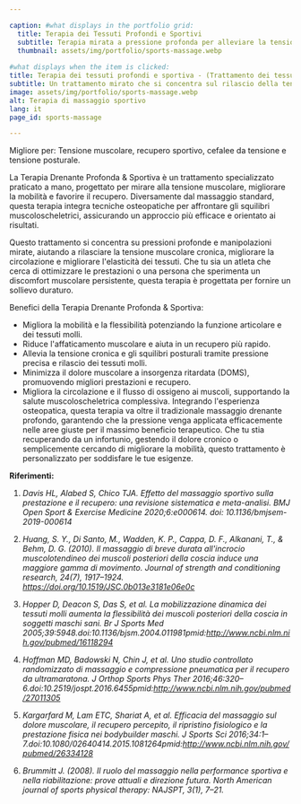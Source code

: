 ```yaml
---

caption: #what displays in the portfolio grid:
  title: Terapia dei Tessuti Profondi e Sportivi
  subtitle: Terapia mirata a pressione profonda per alleviare la tensione muscolare, migliorare il recupero e migliorare la mobilità.
  thumbnail: assets/img/portfolio/sports-massage.webp
  
#what displays when the item is clicked:
title: Terapia dei tessuti profondi e sportiva - (Trattamento dei tessuti molli basato sull'osteopatia)
subtitle: Un trattamento mirato che si concentra sul rilascio della tensione muscolare, sul miglioramento della circolazione e sulla riduzione del dolore. A differenza del massaggio tradizionale, questo approccio integra tecniche osteopatiche per affrontare le cause principali del disagio, rendendolo ideale per atleti, persone attive e coloro che sperimentano tensione cronica.
image: assets/img/portfolio/sports-massage.webp
alt: Terapia di massaggio sportivo
lang: it
page_id: sports-massage

---
```

Migliore per: Tensione muscolare, recupero sportivo, cefalee da tensione e tensione posturale.

La Terapia Drenante Profonda & Sportiva è un trattamento specializzato praticato a mano, progettato per mirare alla tensione muscolare, migliorare la mobilità e favorire il recupero. Diversamente dal massaggio standard, questa terapia integra tecniche osteopatiche per affrontare gli squilibri muscoloscheletrici, assicurando un approccio più efficace e orientato ai risultati.

Questo trattamento si concentra su pressioni profonde e manipolazioni mirate, aiutando a rilasciare la tensione muscolare cronica, migliorare la circolazione e migliorare l'elasticità dei tessuti. Che tu sia un atleta che cerca di ottimizzare le prestazioni o una persona che sperimenta un discomfort muscolare persistente, questa terapia è progettata per fornire un sollievo duraturo.

Benefici della Terapia Drenante Profonda & Sportiva:
- Migliora la mobilità e la flessibilità potenziando la funzione articolare e dei tessuti molli.
- Riduce l'affaticamento muscolare e aiuta in un recupero più rapido.
- Allevia la tensione cronica e gli squilibri posturali tramite pressione precisa e rilascio dei tessuti molli.
- Minimizza il dolore muscolare a insorgenza ritardata (DOMS), promuovendo migliori prestazioni e recupero.
- Migliora la circolazione e il flusso di ossigeno ai muscoli, supportando la salute muscoloscheletrica complessiva.
Integrando l'esperienza osteopatica, questa terapia va oltre il tradizionale massaggio drenante profondo, garantendo che la pressione venga applicata efficacemente nelle aree giuste per il massimo beneficio terapeutico. Che tu stia recuperando da un infortunio, gestendo il dolore cronico o semplicemente cercando di migliorare la mobilità, questo trattamento è personalizzato per soddisfare le tue esigenze.

**Riferimenti:**
1. *Davis HL, Alabed S, Chico TJA. Effetto del massaggio sportivo sulla prestazione e il recupero: una revisione sistematica e meta-analisi. BMJ Open Sport & Exercise Medicine 2020;6:e000614. doi: 10.1136/bmjsem-2019-000614*

2. *Huang, S. Y., Di Santo, M., Wadden, K. P., Cappa, D. F., Alkanani, T., & Behm, D. G. (2010). Il massaggio di breve durata all'incrocio muscolotendineo dei muscoli posteriori della coscia induce una maggiore gamma di movimento. Journal of strength and conditioning research, 24(7), 1917–1924. https://doi.org/10.1519/JSC.0b013e3181e06e0c*

3. *Hopper D, Deacon S, Das S, et al. La mobilizzazione dinamica dei tessuti molli aumenta la flessibilità dei muscoli posteriori della coscia in soggetti maschi sani. Br J Sports Med 2005;39:5948.doi:10.1136/bjsm.2004.011981pmid:http://www.ncbi.nlm.nih.gov/pubmed/16118294*

4. *Hoffman MD, Badowski N, Chin J, et al. Uno studio controllato randomizzato di massaggio e compressione pneumatica per il recupero da ultramaratona. J Orthop Sports Phys Ther 2016;46:320–6.doi:10.2519/jospt.2016.6455pmid:http://www.ncbi.nlm.nih.gov/pubmed/27011305*

5. *Kargarfard M, Lam ETC, Shariat A, et al. Efficacia del massaggio sul dolore muscolare, il recupero percepito, il ripristino fisiologico e la prestazione fisica nei bodybuilder maschi. J Sports Sci 2016;34:1–7.doi:10.1080/02640414.2015.1081264pmid:http://www.ncbi.nlm.nih.gov/pubmed/26334128*

6. *Brummitt J. (2008). Il ruolo del massaggio nella performance sportiva e nella riabilitazione: prove attuali e direzione futura. North American journal of sports physical therapy: NAJSPT, 3(1), 7–21.*